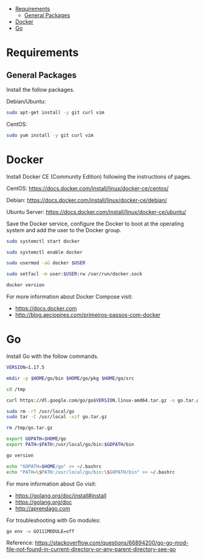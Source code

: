 <!-- TOC -->

- [Requirements](#requirements)
  - [General Packages](#general-packages)
- [Docker](#docker)
- [Go](#go)

<!-- TOC -->

# Requirements

## General Packages

Install the follow packages.

Debian/Ubuntu:

```bash
sudo apt-get install -y git curl vim
```

CentOS:

```bash
sudo yum install -y git curl vim
```

# Docker

Install Docker CE (Community Edition) following the instructions of pages.

CentOS: https://docs.docker.com/install/linux/docker-ce/centos/

Debian: https://docs.docker.com/install/linux/docker-ce/debian/

Ubuntu Server: https://docs.docker.com/install/linux/docker-ce/ubuntu/

Save the Docker service, configure the Docker to boot at the operating system and add the user to the Docker group.

```bash
sudo systemctl start docker

sudo systemctl enable docker

sudo usermod -aG docker $USER

sudo setfacl -m user:$USER:rw /var/run/docker.sock

docker version
```

For more information about Docker Compose visit:

* https://docs.docker.com
* http://blog.aeciopires.com/primeiros-passos-com-docker

# Go

Install Go with the follow commands.

```bash
VERSION=1.17.5

mkdir -p $HOME/go/bin $HOME/go/pkg $HOME/go/src

cd /tmp

curl https://dl.google.com/go/go$VERSION.linux-amd64.tar.gz -o go.tar.gz

sudo rm -rf /usr/local/go 
sudo tar -C /usr/local -xzf go.tar.gz

rm /tmp/go.tar.gz

export GOPATH=$HOME/go
export PATH=$PATH:/usr/local/go/bin:$GOPATH/bin

go version

echo "GOPATH=$HOME/go" >> ~/.bashrc
echo "PATH=\$PATH:/usr/local/go/bin:\$GOPATH/bin" >> ~/.bashrc
```

For more information about Go visit:

* https://golang.org/doc/install#install
* https://golang.org/doc
* http://aprendago.com

For troubleshooting with Go modules:

```bash
go env -w GO111MODULE=off
```

Reference: https://stackoverflow.com/questions/66894200/go-go-mod-file-not-found-in-current-directory-or-any-parent-directory-see-go
